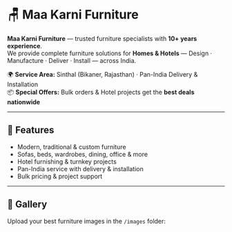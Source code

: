 # 🪑 Maa Karni Furniture

**Maa Karni Furniture** — trusted furniture specialists with **10+ years experience**.  
We provide complete furniture solutions for **Homes & Hotels** — Design · Manufacture · Deliver · Install — across India.

🌍 **Service Area:** Sinthal (Bikaner, Rajasthan) · Pan-India Delivery & Installation  
📦 **Special Offers:** Bulk orders & Hotel projects get the **best deals nationwide**  

---

## 🚀 Features
- Modern, traditional & custom furniture
- Sofas, beds, wardrobes, dining, office & more
- Hotel furnishing & turnkey projects
- Pan-India service with delivery & installation
- Bulk pricing & project support

---

## 📸 Gallery
Upload your best furniture images in the `/images` folder:
